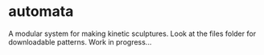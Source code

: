 # automata
A modular system for making kinetic sculptures.
Look at the files folder for downloadable patterns.
Work in progress...

